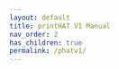```yaml
---
layout: default
title: printHAT V1 Manual
nav_order: 2
has_children: true
permalink: /phatv1/
---
```

